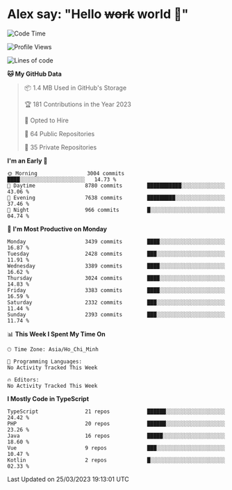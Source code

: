# Alex say: "Hello ~~work~~ world 🐾"

<!--START_SECTION:waka-->
![Code Time](http://img.shields.io/badge/Code%20Time-839%20hrs%205%20mins-blue)

![Profile Views](http://img.shields.io/badge/Profile%20Views-1-blue)

![Lines of code](https://img.shields.io/badge/From%20Hello%20World%20I%27ve%20Written-41.9%20million%20lines%20of%20code-blue)

**🐱 My GitHub Data** 

> 📦 1.4 MB Used in GitHub's Storage 
 > 
> 🏆 181 Contributions in the Year 2023
 > 
> 💼 Opted to Hire
 > 
> 📜 64 Public Repositories 
 > 
> 🔑 35 Private Repositories 
 > 
**I'm an Early 🐤** 

```text
🌞 Morning                3004 commits        ████░░░░░░░░░░░░░░░░░░░░░   14.73 % 
🌆 Daytime                8780 commits        ███████████░░░░░░░░░░░░░░   43.06 % 
🌃 Evening                7638 commits        █████████░░░░░░░░░░░░░░░░   37.46 % 
🌙 Night                  966 commits         █░░░░░░░░░░░░░░░░░░░░░░░░   04.74 % 
```
📅 **I'm Most Productive on Monday** 

```text
Monday                   3439 commits        ████░░░░░░░░░░░░░░░░░░░░░   16.87 % 
Tuesday                  2428 commits        ███░░░░░░░░░░░░░░░░░░░░░░   11.91 % 
Wednesday                3389 commits        ████░░░░░░░░░░░░░░░░░░░░░   16.62 % 
Thursday                 3024 commits        ████░░░░░░░░░░░░░░░░░░░░░   14.83 % 
Friday                   3383 commits        ████░░░░░░░░░░░░░░░░░░░░░   16.59 % 
Saturday                 2332 commits        ███░░░░░░░░░░░░░░░░░░░░░░   11.44 % 
Sunday                   2393 commits        ███░░░░░░░░░░░░░░░░░░░░░░   11.74 % 
```


📊 **This Week I Spent My Time On** 

```text
🕑︎ Time Zone: Asia/Ho_Chi_Minh

💬 Programming Languages: 
No Activity Tracked This Week

🔥 Editors: 
No Activity Tracked This Week
```

**I Mostly Code in TypeScript** 

```text
TypeScript               21 repos            ██████░░░░░░░░░░░░░░░░░░░   24.42 % 
PHP                      20 repos            ██████░░░░░░░░░░░░░░░░░░░   23.26 % 
Java                     16 repos            █████░░░░░░░░░░░░░░░░░░░░   18.60 % 
Vue                      9 repos             ███░░░░░░░░░░░░░░░░░░░░░░   10.47 % 
Kotlin                   2 repos             █░░░░░░░░░░░░░░░░░░░░░░░░   02.33 % 
```




 Last Updated on 25/03/2023 19:13:01 UTC
<!--END_SECTION:waka-->
